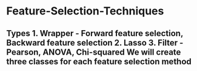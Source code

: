 # Feature-Selection-Techniques
## Types 1. Wrapper - Forward feature selection, Backward feature selection 2. Lasso 3. Filter - Pearson, ANOVA, Chi-squared  We will create three classes for each feature selection method
